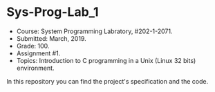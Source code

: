 # Sys-Prog-Lab_1

* Course:  System Programming Labratory, #202-1-2071.
* Submitted: March, 2019.
* Grade: 100.
* Assignment #1.
* Topics: Introduction to C programming in a Unix (Linux 32 bits) environment.


In this repository you can find the project's specification and the code.
